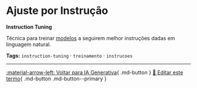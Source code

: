 # Ajuste por Instrução

**Instruction Tuning**

Técnica para treinar [modelos](../conceitos-fundamentais/modelo.md) a seguirem melhor instruções dadas em linguagem natural.


**Tags:** `instruction-tuning` · `treinamento` · `instrucoes`

---

[:material-arrow-left: Voltar para IA Generativa](index.md){ .md-button }
[📝 Editar este termo](https://github.com/seu-usuario/glossario-ia/edit/main/glossario.yaml){ .md-button .md-button--primary }
